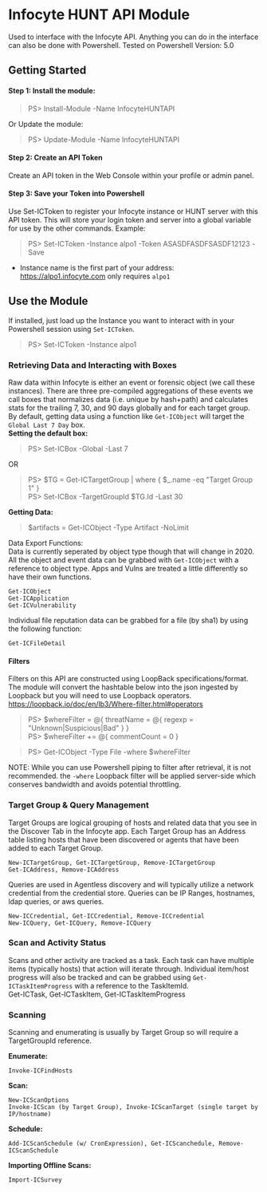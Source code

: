 # Infocyte HUNT API Module
Used to interface with the Infocyte API. Anything you can do in the interface can also be done with Powershell.
Tested on Powershell Version: 5.0

## Getting Started

#### Step 1: Install the module:
> PS> Install-Module -Name InfocyteHUNTAPI

Or Update the module:
> PS> Update-Module -Name InfocyteHUNTAPI

#### Step 2: Create an API Token
Create an API token in the Web Console within your profile or admin panel.

#### Step 3: Save your Token into Powershell
Use Set-ICToken to register your Infocyte instance or HUNT server with this API token. This will store your login token and server into a global variable for use by the other commands.
Example:
> PS> Set-ICToken -Instance alpo1 -Token ASASDFASDFSASDF12123 -Save

- Instance name is the first part of your address: https://alpo1.infocyte.com only requires `alpo1`


## Use the Module
If installed, just load up the Instance you want to interact with in your Powershell session using `Set-ICToken`.
> PS> Set-ICToken -Instance alpo1

### Retrieving Data and Interacting with Boxes
Raw data within Infocyte is either an event or forensic object (we call these instances). There are three pre-compiled aggregations of these events we call boxes that normalizes data (i.e. unique by hash+path) and calculates stats for the trailing 7, 30, and 90 days globally and for each target group. By default, getting data using a function like `Get-ICObject` will target the `Global Last 7 Day` box.  
**Setting the default box:**  
> PS> Set-ICBox -Global -Last 7  

OR  
> PS> $TG = Get-ICTargetGroup | where { $_.name -eq "Target Group 1" }  
> PS> Set-ICBox -TargetGroupId $TG.Id -Last 30


**Getting Data:**  
> $artifacts = Get-ICObject -Type Artifact -NoLimit

Data Export Functions:  
Data is currently seperated by object type though that will change in 2020. All the object and event data can be grabbed with `Get-ICObject` with a reference to object type. Apps and Vulns are treated a little differently so have their own functions.  

	Get-ICObject
	Get-ICApplication
	Get-ICVulnerability
	
Individual file reputation data can be grabbed for a file (by sha1) by using the following function:  
	
	Get-ICFileDetail


#### Filters
Filters on this API are constructed using LoopBack specifications/format. The module will convert the hashtable below into the json ingested by Loopback but you will need to use Loopback operators. 
https://loopback.io/doc/en/lb3/Where-filter.html#operators  

> PS> $whereFilter = @{ threatName = @{ regexp = "Unknown|Suspicious|Bad" } }  
> PS> $whereFilter += @{ commentCount = 0 }

> PS> Get-ICObject -Type File -where $whereFilter  

NOTE: While you can use Powershell piping to filter after retrieval, it is not recommended. the `-where` Loopback filter will be applied server-side which conserves bandwidth and avoids potential throttling.


### Target Group & Query Management
Target Groups are logical grouping of hosts and related data that you see in the Discover Tab in the Infocyte app. Each Target Group has an Address table listing hosts that have been discovered or agents that have been added to each Target Group.  

	New-ICTargetGroup, Get-ICTargetGroup, Remove-ICTargetGroup
	Get-ICAddress, Remove-ICAddress
	
Queries are used in Agentless discovery and will typically utilize a network credential from the credential store. Queries can be IP Ranges, hostnames, ldap queries, or aws queries.  

	New-ICCredential, Get-ICCredential, Remove-ICCredential
	New-ICQuery, Get-ICQuery, Remove-ICQuery
	
### Scan and Activity Status
Scans and other activity are tracked as a task. Each task can have multiple items (typically hosts) that action will iterate through. Individual item/host progress will also be tracked and can be grabbed using `Get-ICTaskItemProgress` with a reference to the TaskItemId.  
    Get-ICTask, Get-ICTaskItem, Get-ICTaskItemProgress

### Scanning
Scanning and enumerating is usually by Target Group so will require a TargetGroupId reference. 

**Enumerate:**  
	
	Invoke-ICFindHosts
	
**Scan:**  

	New-ICScanOptions
	Invoke-ICScan (by Target Group), Invoke-ICScanTarget (single target by IP/hostname)

**Schedule:**  
	
	Add-ICScanSchedule (w/ CronExpression), Get-ICScanchedule, Remove-ICScanSchedule

**Importing Offline Scans:**  

	Import-ICSurvey
